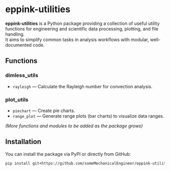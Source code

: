# eppink-utilities

**eppink-utilities** is a Python package providing a collection of useful utility functions for engineering and scientific data processing, plotting, and file handling.  
It aims to simplify common tasks in analysis workflows with modular, well-documented code.

## Functions

### dimless_utils
- `rayleigh` — Calculate the Rayleigh number for convection analysis.

### plot_utils
- `piechart` — Create pie charts.
- `range_plot` — Generate range plots (bar charts) to visualize data ranges.

*(More functions and modules to be added as the package grows)*

## Installation

You can install the package via PyPI or directly from GitHub:

```bash
pip install git+https://github.com/someMechanicalEngineer/eppink-utilities.git
